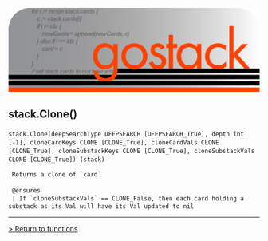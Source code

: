 ![Banner](../../images/gostack_SmallerTransparent.png)

 <h2>stack.Clone()</h2>

 `stack.Clone(deepSearchType DEEPSEARCH [DEEPSEARCH_True], depth int [-1], cloneCardKeys CLONE [CLONE_True], cloneCardVals CLONE [CLONE_True], cloneSubstackKeys CLONE [CLONE_True], cloneSubstackVals CLONE [CLONE_True]) (stack)`

```
 Returns a clone of `card`

 @ensures
 | If `cloneSubstackVals` == CLONE_False, then each card holding a substack as its Val will have its Val updated to nil
```

---

 [> Return to functions](../functionsAPI.md)